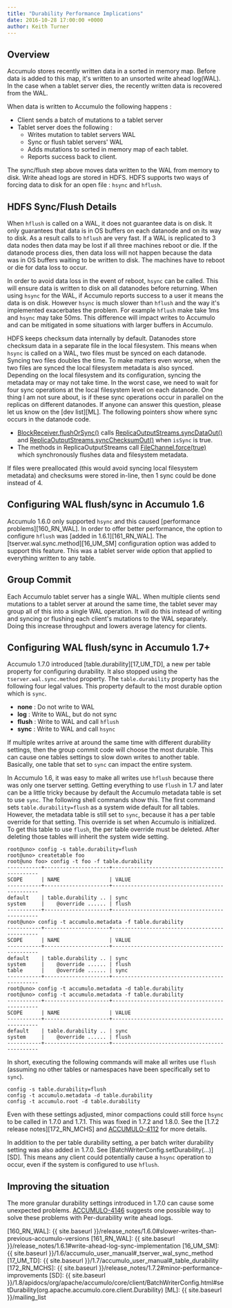 ```yaml
---
title: "Durability Performance Implications"
date: 2016-10-28 17:00:00 +0000
author: Keith Turner
---
```


## Overview

Accumulo stores recently written data in a sorted in memory map.  Before data is
added to this map, it's written to an unsorted write ahead log(WAL).  In the
case when a tablet server dies, the recently written data is recovered from the
WAL.

When data is written to Accumulo the following happens :

 * Client sends a batch of mutations to a tablet server
 * Tablet server does the following :
   * Writes mutation to tablet servers WAL
   * Sync or flush tablet servers' WAL
   * Adds mutations to sorted in memory map of each tablet.
   * Reports success back to client.

The sync/flush step above moves data written to the WAL from memory to disk.
Write ahead logs are stored in HDFS. HDFS supports two ways of forcing data to
disk for an open file : `hsync` and `hflush`.  

## HDFS Sync/Flush Details

When `hflush` is called on a WAL, it does not guarantee data is on disk.  It
only guarantees that data is in OS buffers on each datanode and on its way to disk.
As a result calls to `hflush` are very fast.  If a WAL is replicated to 3 data
nodes then data may be lost if all three machines reboot or die.  If the datanode
process dies, then data loss will not happen because the data was in OS buffers
waiting to be written to disk.  The machines have to reboot or die for data loss to
occur.

In order to avoid data loss in the event of reboot, `hsync` can be called.  This
will ensure data is written to disk on all datanodes before returning.  When
using `hsync` for the WAL, if Accumulo reports success to a user it means the
data is on disk.  However `hsync` is much slower than `hflush` and the way it's
implemented exacerbates the problem.  For example `hflush` make take 1ms and
`hsync` may take 50ms.  This difference will impact writes to Accumulo and can
be mitigated in some situations with larger buffers in Accumulo.

HDFS keeps checksum data internally by default.  Datanodes store checksum data
in a separate file in the local filesystem.  This means when `hsync` is called
on a WAL, two files must be synced on each datanode.  Syncing two files doubles
the time. To make matters even worse, when the two files are synced the local
filesystem metadata is also synced.  Depending on the local filesystem and its
configuration, syncing the metadata may or may not take time.  In the worst
case, we need to wait for four sync operations at the local filesystem level on
each datanode. One thing I am not sure about, is if these sync operations occur
in parallel on the replicas on different datanodes.  If anyone can answer this
question, please let us know on the [dev list][ML]. The following pointers show
where sync occurs in the datanode code.

 * [BlockReceiver.flushOrSync()][fos] calls [ReplicaOutputStreams.syncDataOut()][ros1] and [ReplicaOutputStreams.syncChecksumOut()][ros2] when `isSync` is true.
 * The methods in ReplicaOutputStreams call [FileChannel.force(true)][fcf] which
   synchronously flushes data and filesystem metadata.

If files were preallocated (this would avoid syncing local filesystem metadata)
and checksums were stored in-line, then 1 sync could be done instead of 4.  

## Configuring WAL flush/sync in Accumulo 1.6

Accumulo 1.6.0 only supported `hsync` and this caused [performance
problems][160_RN_WAL].  In order to offer better performance, the option to
configure `hflush` was [added in 1.6.1][161_RN_WAL].  The
[tserver.wal.sync.method][16_UM_SM] configuration option was added to support
this feature.  This was a tablet server wide option that applied to everything
written to any table.

## Group Commit

Each Accumulo tablet server has a single WAL.  When multiple clients send
mutations to a tablet server at around the same time, the tablet sever may group
all of this into a single WAL operation.  It will do this instead of writing and
syncing or flushing each client's mutations to the WAL separately.  Doing this
increase throughput and lowers average latency for clients.

## Configuring WAL flush/sync in Accumulo 1.7+

Accumulo 1.7.0 introduced [table.durability][17_UM_TD], a new per table property
for configuring durability.  It also stopped using the `tserver.wal.sync.method`
property.  The `table.durability` property has the following four legal values.
This property default to the most durable option which is `sync`.  

 * **none** : Do not write to WAL            
 * **log**  : Write to WAL, but do not sync  
 * **flush** : Write to WAL and call `hflush` 
 * **sync** : Write to WAL and call `hsync`  

If multiple writes arrive at around the same time with different durability
settings, then the group commit code will choose the most durable.  This can
cause one tables settings to slow down writes to another table.  Basically, one
table that set to `sync` can impact the entire system.

In Accumulo 1.6, it was easy to make all writes use `hflush` because there was
only one tserver setting.  Getting everything to use `flush` in 1.7 and later
can be a little tricky because by default the Accumulo metadata table is set to
use `sync`.  The following shell commands show this. The first command sets
`table.durability=flush` as a system wide default for all tables.  However, the
metadata table is still set to `sync`, because it has a per table override for
that setting.  This override is set when Accumulo is initialized.  To get this
table to use `flush`, the per table override must be deleted.  After deleting
those tables will inherit the system wide setting.

```
root@uno> config -s table.durability=flush
root@uno> createtable foo
root@uno foo> config -t foo -f table.durability
-----------+---------------------+----------------------------------------------
SCOPE      | NAME                | VALUE
-----------+---------------------+----------------------------------------------
default    | table.durability .. | sync
system     |    @override ...... | flush
-----------+---------------------+----------------------------------------------
root@uno> config -t accumulo.metadata -f table.durability
-----------+---------------------+----------------------------------------------
SCOPE      | NAME                | VALUE
-----------+---------------------+----------------------------------------------
default    | table.durability .. | sync
system     |    @override ...... | flush
table      |    @override ...... | sync
-----------+---------------------+----------------------------------------------
root@uno> config -t accumulo.metadata -d table.durability
root@uno> config -t accumulo.metadata -f table.durability
-----------+---------------------+----------------------------------------------
SCOPE      | NAME                | VALUE
-----------+---------------------+----------------------------------------------
default    | table.durability .. | sync
system     |    @override ...... | flush
-----------+---------------------+----------------------------------------------
```

In short, executing the following commands will make all writes use `flush`
(assuming no other tables or namespaces have been specifically set to `sync`).

```
config -s table.durability=flush
config -t accumulo.metadata -d table.durability
config -t accumulo.root -d table.durability
```

Even with these settings adjusted, minor compactions could still force `hsync`
to be called in 1.7.0 and 1.7.1.  This was fixed in 1.7.2 and 1.8.0.  See the
[1.7.2 release notes][172_RN_MCHS] and [ACCUMULO-4112] for more details.

In addition to the per table durability setting, a per batch writer durability
setting was also added in 1.7.0.  See
[BatchWriterConfig.setDurability(...)][SD].  This means any client could
potentially cause a `hsync` operation to occur, even if the system is
configured to use `hflush`.

## Improving the situation

The more granular durability settings introduced in 1.7.0 can cause some
unexpected problems.  [ACCUMULO-4146] suggests one possible way to solve these
problems with Per-durability write ahead logs.

[fcf]: https://docs.oracle.com/javase/8/docs/api/java/nio/channels/FileChannel.html#force-boolean-
[ros1]: https://github.com/apache/hadoop/blob/release-2.7.1/hadoop-hdfs-project/hadoop-hdfs/src/main/java/org/apache/hadoop/hdfs/server/datanode/fsdataset/ReplicaOutputStreams.java#L78
[ros2]: https://github.com/apache/hadoop/blob/release-2.7.1/hadoop-hdfs-project/hadoop-hdfs/src/main/java/org/apache/hadoop/hdfs/server/datanode/fsdataset/ReplicaOutputStreams.java#L87
[fos]: https://github.com/apache/hadoop/blob/release-2.7.1/hadoop-hdfs-project/hadoop-hdfs/src/main/java/org/apache/hadoop/hdfs/server/datanode/BlockReceiver.java#L358
[ACCUMULO-4146]: https://issues.apache.org/jira/browse/ACCUMULO-4146
[ACCUMULO-4112]: https://issues.apache.org/jira/browse/ACCUMULO-4112
[160_RN_WAL]: {{ site.baseurl }}/release_notes/1.6.0#slower-writes-than-previous-accumulo-versions
[161_RN_WAL]: {{ site.baseurl }}/release_notes/1.6.1#write-ahead-log-sync-implementation
[16_UM_SM]: {{ site.baseurl }}/1.6/accumulo_user_manual#_tserver_wal_sync_method
[17_UM_TD]: {{ site.baseurl }}/1.7/accumulo_user_manual#_table_durability
[172_RN_MCHS]: {{ site.baseurl }}/release_notes/1.7.2#minor-performance-improvements
[SD]: {{ site.baseurl }}/1.8/apidocs/org/apache/accumulo/core/client/BatchWriterConfig.html#setDurability(org.apache.accumulo.core.client.Durability)
[ML]: {{ site.baseurl }}/mailing_list
